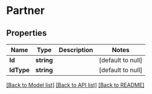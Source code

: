 # Partner

## Properties
Name | Type | Description | Notes
------------ | ------------- | ------------- | -------------
**Id** | **string** |  | [default to null]
**IdType** | **string** |  | [default to null]

[[Back to Model list]](../README.md#documentation-for-models) [[Back to API list]](../README.md#documentation-for-api-endpoints) [[Back to README]](../README.md)

